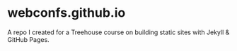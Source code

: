 # webconfs.github.io

A repo I created for a Treehouse course on building static sites with Jekyll & GitHub Pages.
